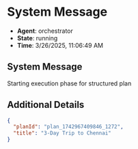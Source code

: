 # System Message

- **Agent**: orchestrator
- **State**: running
- **Time**: 3/26/2025, 11:06:49 AM

## System Message

Starting execution phase for structured plan

## Additional Details

```json
{
  "planId": "plan_1742967409846_1272",
  "title": "3-Day Trip to Chennai"
}
```

